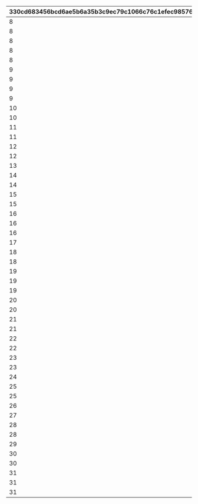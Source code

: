 |330cd683456bcd6ae5b6a35b3c9ec79c1066c76c1efec9857698471ef05f4d7d|133bc5e23447d4306727cfba4ae28d405fcd8360b80ca12ca265989a8a1e0446|13c48c36c8541d55e5084643949388eff29e055380265788c73b9de1b2118281|5beb1992ed92c5b07e1cae17dbf6575661c8b58ba4c4b361931f403378430153|c6bbeadf93e275f1bb9ec7fe0ad394090eb8cc7752501001caf00d3673c0cc7d|58e356458a75cc472fd4545526ebe1783a5b5db42905f02e3fb22b435c9f7681|7f249e1e58c0e91fb0e66999826c6d5fbcda066ca847a57e181d5b97d6a68943|bdd45603da51cebdc8eca5009bab9285baa5f049d9d88d06ce9a1d1d9414b8cd|f353bf4818b58b6d68cc7deb0a88777d86eb2cc0fda1d67881702a42504a8314|8e6670f571c7a21061235d723ae6b7a13d04accec7cec744b2c155e2172fe757|a2bcc3eccafd002ddec81378664597f18b9a1fef80ac6fd7cb36cd37036fdd27|
| --- | --- | --- | --- | --- | --- | --- | --- | --- | --- | --- |
|8|25021|2|10|2|31|283001001|1|91002|8|25013|
|8|25021|2|10|2|31|283001002|2|91002|8|25013|
|8|25021|2|10|2|32|283001003|3|91002|8|25013|
|8|25021|2|10|2|32|283001004|4|91002|8|25013|
|8|25021|2|10|2|33|283001005|5|91002|8|25013|
|9|25021|2|10|2|33|283001006|6|91002|8|25013|
|9|25021|2|10|2|34|283001007|7|91002|8|25013|
|9|25021|2|10|2|35|283001008|8|91002|8|25013|
|9|25021|2|10|2|35|283001009|9|91002|8|25013|
|10|25021|2|30|2|37|283001010|10|91002|8|25013|
|10|25021|2|10|2|41|283001011|11|91002|8|25013|
|11|25021|2|10|2|43|283001012|12|91002|8|25013|
|11|25021|2|10|2|46|283001013|13|91002|8|25013|
|12|25021|2|10|2|48|283001014|14|91002|8|25013|
|12|25021|2|10|2|50|283001015|15|91002|8|25013|
|13|25021|2|10|2|53|283001016|16|91002|8|25013|
|14|25021|2|10|2|55|283001017|17|91002|8|25013|
|14|25021|2|10|2|58|283001018|18|91002|8|25013|
|15|25021|2|10|2|60|283001019|19|91002|8|25013|
|15|25021|2|30|2|62|283001020|20|91002|8|25013|
|16|25021|2|10|2|68|283001021|21|91002|8|25013|
|16|25021|2|10|2|70|283001022|22|91002|8|25013|
|16|25021|2|10|2|72|283001023|23|91002|8|25013|
|17|25021|2|10|2|75|283001024|24|91002|8|25013|
|18|25021|2|10|2|77|283001025|25|91002|8|25013|
|18|25021|2|10|2|79|283001026|26|91002|8|25013|
|19|25021|2|10|2|82|283001027|27|91002|8|25013|
|19|25021|2|10|2|84|283001028|28|91002|8|25013|
|19|25021|2|10|2|86|283001029|29|91002|8|25013|
|20|25021|2|30|2|89|283001030|30|91002|8|25013|
|20|25021|2|10|2|94|283001031|31|91002|8|25013|
|21|25021|2|10|2|96|283001032|32|91002|8|25013|
|21|25021|2|10|2|99|283001033|33|91002|8|25013|
|22|25021|2|10|2|101|283001034|34|91002|8|25013|
|22|25021|2|10|2|103|283001035|35|91002|8|25013|
|23|25021|2|10|2|106|283001036|36|91002|8|25013|
|23|25021|2|10|2|108|283001037|37|91002|8|25013|
|24|25021|2|10|2|111|283001038|38|91002|8|25013|
|25|25021|2|10|2|113|283001039|39|91002|8|25013|
|25|25021|2|30|2|115|283001040|40|91002|8|25013|
|26|25021|2|10|2|121|283001041|41|91002|8|25013|
|27|25021|2|10|2|123|283001042|42|91002|8|25013|
|28|25021|2|10|2|125|283001043|43|91002|8|25013|
|28|25021|2|10|2|128|283001044|44|91002|8|25013|
|29|25021|2|10|2|130|283001045|45|91002|8|25013|
|30|25021|2|10|2|132|283001046|46|91002|8|25013|
|30|25021|2|10|2|135|283001047|47|91002|8|25013|
|31|25021|2|10|2|137|283001048|48|91002|8|25013|
|31|25021|2|10|2|139|283001049|49|91002|8|25013|
|31|25021|2|30|2|142|283001050|50|91002|8|25013|